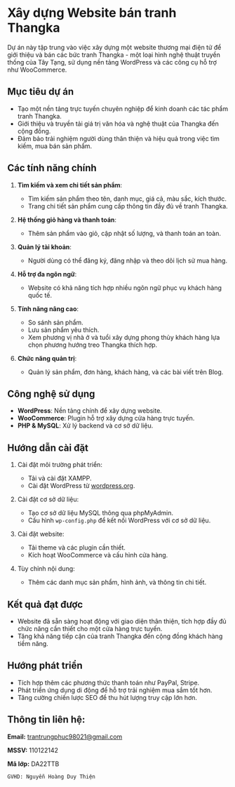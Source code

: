 # Xây dựng Website bán tranh Thangka

Dự án này tập trung vào việc xây dựng một website thương mại điện tử để giới thiệu và bán các bức tranh Thangka - một loại hình nghệ thuật truyền thống của Tây Tạng, sử dụng nền tảng WordPress và các công cụ hỗ trợ như WooCommerce.

## Mục tiêu dự án

- Tạo một nền tảng trực tuyến chuyên nghiệp để kinh doanh các tác phẩm tranh Thangka.
- Giới thiệu và truyền tải giá trị văn hóa và nghệ thuật của Thangka đến cộng đồng.
- Đảm bảo trải nghiệm người dùng thân thiện và hiệu quả trong việc tìm kiếm, mua bán sản phẩm.

## Các tính năng chính

1. **Tìm kiếm và xem chi tiết sản phẩm**:
   - Tìm kiếm sản phẩm theo tên, danh mục, giá cả, màu sắc, kích thước.
   - Trang chi tiết sản phẩm cung cấp thông tin đầy đủ về tranh Thangka.

2. **Hệ thống giỏ hàng và thanh toán**:
   - Thêm sản phẩm vào giỏ, cập nhật số lượng, và thanh toán an toàn.

3. **Quản lý tài khoản**:
   - Người dùng có thể đăng ký, đăng nhập và theo dõi lịch sử mua hàng.

4. **Hỗ trợ đa ngôn ngữ**:
   - Website có khả năng tích hợp nhiều ngôn ngữ phục vụ khách hàng quốc tế.

5. **Tính năng nâng cao**:
   - So sánh sản phẩm.
   - Lưu sản phẩm yêu thích.
   - Xem phương vị nhà ở và tuổi xây dựng phong thủy khách hàng lựa chọn phương hướng treo Thangka thích hợp.

6. **Chức năng quản trị**:
   - Quản lý sản phẩm, đơn hàng, khách hàng, và các bài viết trên Blog.

## Công nghệ sử dụng

- **WordPress**: Nền tảng chính để xây dựng website.
- **WooCommerce**: Plugin hỗ trợ xây dựng cửa hàng trực tuyến.
- **PHP & MySQL**: Xử lý backend và cơ sở dữ liệu.

## Hướng dẫn cài đặt

1. Cài đặt môi trường phát triển:
   - Tải và cài đặt XAMPP.
   - Cài đặt WordPress từ [wordpress.org](https://wordpress.org).

2. Cài đặt cơ sở dữ liệu:
   - Tạo cơ sở dữ liệu MySQL thông qua phpMyAdmin.
   - Cấu hình `wp-config.php` để kết nối WordPress với cơ sở dữ liệu.

3. Cài đặt website:
   - Tải theme và các plugin cần thiết.
   - Kích hoạt WooCommerce và cấu hình cửa hàng.

4. Tùy chỉnh nội dung:
   - Thêm các danh mục sản phẩm, hình ảnh, và thông tin chi tiết.

## Kết quả đạt được

- Website đã sẵn sàng hoạt động với giao diện thân thiện, tích hợp đầy đủ chức năng cần thiết cho một cửa hàng trực tuyến.
- Tăng khả năng tiếp cận của tranh Thangka đến cộng đồng khách hàng tiềm năng.

## Hướng phát triển

- Tích hợp thêm các phương thức thanh toán như PayPal, Stripe.
- Phát triển ứng dụng di động để hỗ trợ trải nghiệm mua sắm tốt hơn.
- Tăng cường chiến lược SEO để thu hút lượng truy cập lớn hơn.

## Thông tin liên hệ:
**Email:** trantrungphuc98021@gmail.com

**MSSV:** 110122142

**Mã lớp:** DA22TTB

`GVHD: Nguyễn Hoàng Duy Thiện`
